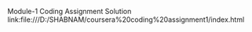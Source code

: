Module-1 Coding Assignment
Solution link:file:///D:/SHABNAM/coursera%20coding%20assignment1/index.html
